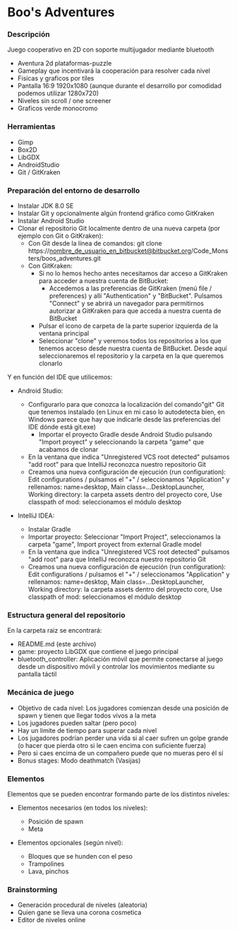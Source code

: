 # Boo's Adventures #

### Descripción ###

Juego cooperativo en 2D con soporte multijugador mediante bluetooth

* Aventura 2d plataformas-puzzle
* Gameplay que incentivará la cooperación para resolver cada nivel
* Fisicas y graficos por tiles
* Pantalla 16:9 1920x1080 (aunque durante el desarrollo por comodidad podemos utilizar 1280x720)
* Niveles sin scroll / one screener
* Graficos verde monocromo

### Herramientas ###

* Gimp
* Box2D
* LibGDX
* AndroidStudio
* Git / GitKraken

### Preparación del entorno de desarrollo ###

* Instalar JDK 8.0 SE
* Instalar Git y opcionalmente algún frontend gráfico como GitKraken
* Instalar Android Studio
* Clonar el repositorio Git localmente dentro de una nueva carpeta (por ejemplo con Git o GitKraken):
  * Con Git desde la línea de comandos: git clone https://nombre_de_usuario_en_bitbucket@bitbucket.org/Code_Monsters/boos_adventures.git
  * Con GitKraken:
    * Si no lo hemos hecho antes necesitamos dar acceso a GitKraken para acceder a nuestra cuenta de BitBucket:
      * Accedemos a las preferencias de GitKraken (menú file / preferences) y allí "Authentication" y "BitBucket". Pulsamos "Connect" y se abrirá un navegador para permitirnos autorizar a GitKraken para que acceda a nuestra cuenta de BitBucket
    * Pulsar el icono de carpeta de la parte superior izquierda de la ventana principal
    * Seleccionar "clone" y veremos todos los repositorios a los que tenemos acceso desde nuestra cuenta de BitBucket. Desde aquí seleccionaremos el repositorio y la carpeta en la que queremos clonarlo

Y en función del IDE que utilicemos:

* Android Studio:
  * Configurarlo para que conozca la localización del comando"git" Git que tenemos instalado (en Linux en mi caso lo autodetecta bien, en Windows parece que hay que indicarle desde las preferencias del IDE dónde está git.exe)
    * Importar el proyecto Gradle desde Android Studio pulsando "Import proyect" y seleccionando la carpeta "game" que acabamos de clonar
  * En la ventana que indica "Unregistered VCS root detected" pulsamos "add root" para que IntelliJ reconozca nuestro repositorio Git
  * Creamos una nueva configuración de ejecución (run configuration): Edit configurations / pulsamos el "+" / seleccionamos "Application" y rellenamos: name=desktop, Main class=...DesktopLauncher, Working directory: la carpeta assets dentro del proyecto core, Use classpath of mod: seleccionamos el módulo desktop

* IntelliJ IDEA:
  * Instalar Gradle
  * Importar proyecto: Seleccionar "Import Project", seleccionamos la carpeta "game", Import proyect from external Gradle model
  * En la ventana que indica "Unregistered VCS root detected" pulsamos "add root" para que IntelliJ reconozca nuestro repositorio Git
  * Creamos una nueva configuración de ejecución (run configuration): Edit configurations / pulsamos el "+" / seleccionamos "Application" y rellenamos: name=desktop, Main class=...DesktopLauncher, Working directory: la carpeta assets dentro del proyecto core, Use classpath of mod: seleccionamos el módulo desktop

### Estructura general del repositorio ###

En la carpeta raiz se encontrará:

* README.md (este archivo)
* game: proyecto LibGDX que contiene el juego principal
* bluetooth_controller: Aplicación móvil que permite conectarse al juego desde un dispositivo móvil y controlar los movimientos mediante su pantalla táctil

### Mecánica de juego ###

* Objetivo de cada nivel: Los jugadores comienzan desde una posición de spawn y tienen que llegar todos vivos a la meta
* Los jugadores pueden saltar (pero poco)
* Hay un limite de tiempo para superar cada nivel
* Los jugadores podrían perder una vida si al caer sufren un golpe grande (o hacer que pierda otro si le caen encima con suficiente fuerza)
* Pero si caes encima de un compañero puede que no mueras pero él sí
* Bonus stages: Modo deathmatch (Vasijas)

### Elementos ###

Elementos que se pueden encontrar formando parte de los distintos niveles:

* Elementos necesarios (en todos los niveles):
  * Posición de spawn
  * Meta
  
* Elementos opcionales (según nivel):
  * Bloques que se hunden con el peso
  * Trampolines
  * Lava, pinchos

### Brainstorming ###

* Generación procedural de niveles (aleatoria)
* Quien gane se lleva una corona cosmetica
* Editor de niveles online


